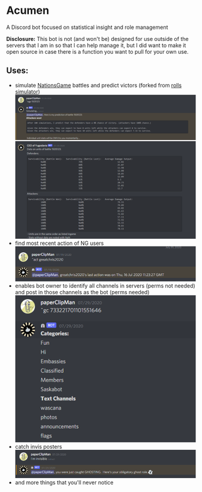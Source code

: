 # Acumen
A Discord bot focused on statistical insight and role management

**Disclosure:** This bot is not (and won't be) designed for use outside of the servers that I am in so that I can help manage it, but I did want to make it open source in case there is a function you want to pull for your own use.

## Uses:
 - simulate [NationsGame](https://nationsgame.net) battles and predict victors (forked from [rolls simulator](https://github.com/asimonson1125/NG-Rolls-Simulator))
![channel message](/images/Acumen1.PNG)
![DM message](/images/Acumen2.png)
 - find most recent action of NG users
![channel message](/images/act.PNG)
 - enables bot owner to identify all channels in servers (perms not needed) and post in those channels as the bot (perms needed)
![channel message](/images/hax.PNG)
 - catch invis posters
![channel message](/images/ghosting.PNG)
 - and more things that you'll never notice
